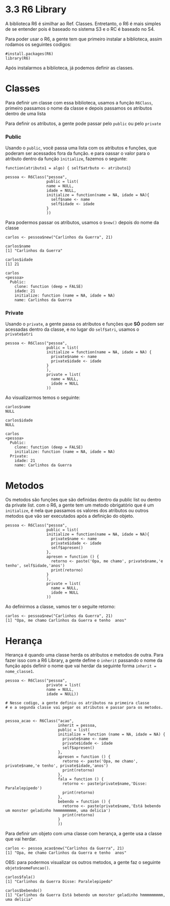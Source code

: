 # 3.3 R6 Library

A biblioteca R6 é similhar ao Ref. Classes. Entretanto, o R6 é mais simples de se entender pois é baseado no sistema S3 e o RC é baseado no S4.

Para poder usar o R6, a gente tem que primeiro instalar a biblioteca, assim rodamos os seguintes codigos:

```{r}
#install.packages(R6)
library(R6)
```

Após instalarmos a biblioteca, já podemos definir as classes.

# Classes

Para definir um classe com essa biblioteca, usamos a função `R6Class`, primeiro passamos o nome da classe e depois passamos os atributos dentro de uma lista

Para definir os atributos, a gente pode passar pelo `public` ou pelo `private`

### Public

Usando o `public`, você passa uma lista com os atributos e funções, que poderam ser acessados fora da função. e para oassar o valor para o atributo dentro da função `ìnitialize`, fazemos o segunte: 

`function(atributo1 = algo) { self$atrbuto <- atributo1}`

```{r}
pessoa <- R6Class("pessoa",
                  public = list(
                  name = NULL,
                  idade = NULL,
                  initialize = function(name = NA, idade = NA){
                    self$name <- name
                    self$idade <- idade
                  }
                  ))
```

Para podermos passar os atributos, usamos o `$new()` depois do nome da classe

```{r}
carlos <- pessoa$new("Carlinhos da Guerra", 21)
```

```{r}
carlos$name
[1] "Carlinhos da Guerra"
 
carlos$idade
[1] 21

carlos
<pessoa>
  Public:
    clone: function (deep = FALSE) 
    idade: 21
    initialize: function (name = NA, idade = NA) 
    name: Carlinhos da Guerra
```

### Private

Usando o `private`, a gente passa os atributos e funções que __SÓ__ podem ser acessadas dentro da classe, e no lugar do `self$atri`, usamos o `private$atri`

```{r}
pessoa <- R6Class("pessoa",
                  public = list(
                  initialize = function(name = NA, idade = NA) {
                    private$name <- name
                    private$idade <- idade
                  }
                  ),
                  private = list(
                    name = NULL,
                    idade = NULL
                  ))
```

Ao visualizarmos temos o seguinte:

```{r}
carlos$name
NULL

carlos$idade
NULL

carlos
<pessoa>
  Public:
    clone: function (deep = FALSE) 
    initialize: function (name = NA, idade = NA) 
  Private:
    idade: 21
    name: Carlinhos da Guerra
```

# Metodos
Os metodos são funções que são definidas dentro da public list ou dentro da private list. com o R6, a gente tem um metodo obrigatório que é um `initialize`, é nela que passamos os valores dos atributos ou outros metodos que vão ser executados após a definição do objeto.

```{r}
pessoa <- R6Class("pessoa",
                  public = list(
                  initialize = function(name = NA, idade = NA){
                    private$name <- name
                    private$idade <- idade
                    self$apresen()
                  },
                  apresen = function () {
                    retorno <- paste('Opa, me chamo', private$name,'e tenho', self$idade,'anos')
                    print(retorno)
                  }
                  ),
                  private = list(
                    name = NULL,
                    idade = NULL
                  ))
```

Ao definirmos a classe, vamos ter o seguite retorno:

```{r}
carlos <- pessoa$new("Carlinhos da Guerra", 21)
[1] "Opa, me chamo Carlinhos da Guerra e tenho  anos"
```

# Herança
Herança é quando uma classe herda os atributos e metodos de outra. Para fazer isso com a R6 Library, a gente define o `inherit` passando o nome da função após definir o nome que vai herdar da seguinte forma `inherit = nome_classe1`.

```{r}
pessoa <- R6Class("pessoa",
                  private = list(
                  name = NULL,
                  idade = NULL))

# Nesse codigo, a gente definiu os atributos na primeira classe 
# e a segunda classe vai pegar os atributos e passar para os metodos.


pessoa_acao <- R6Class("acao",
                       inherit = pessoa,
                       public = list(
                       initialize = function (name = NA, idade = NA) {
                         private$name <- name
                         private$idade <- idade
                         self$apresen()
                       },
                       apresen = function () {
                         retorno <- paste('Opa, me chamo', private$name,'e tenho', private$idade,'anos')
                         print(retorno)
                       },
                       fala = function () {
                         retorno <- paste(private$name,'Disse: Paralelepipedo')
                         print(retorno)
                       },
                       bebendo = function () {
                         retorno <- paste(private$name,'Está bebendo um monster geladinho hmmmmmmmmm, uma delicia')
                         print(retorno)
                       }
                       ))
```

Para definir um objeto com uma classe com herança, a gente usa a classe que vai herdar.

```{r}
carlos <- pessoa_acao$new("Carlinhos da Guerra", 21)
[1] "Opa, me chamo Carlinhos da Guerra e tenho  anos"
```

OBS: para podermos visualizar os outros metodos, a gente faz o seguinte `objeto$nomeFuncao()`.

```{r}
carlos$fala()
[1] "Carlinhos da Guerra Disse: Paralelepipedo"

carlos$bebendo()
[1] "Carlinhos da Guerra Está bebendo um monster geladinho hmmmmmmmmm, uma delicia"
```
